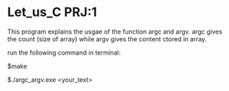 # Let_us_C PRJ:1
This program explains the usgae of the function argc and argv. argc gives the count (size of array) while argv gives the content ctored in array.

run the following command in terminal:

$make

$./argc_argv.exe <your_text>
